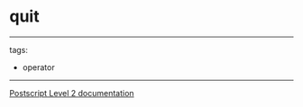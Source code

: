 # quit

---
tags:

- operator

---

[Postscript Level 2 documentation](https://hepunx.rl.ac.uk/~adye/psdocs/ref/PSL2q.html#quit)
